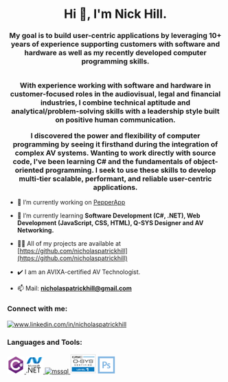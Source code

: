 <h1 align="center">Hi 👋, I'm Nick Hill.</h1>
<h3 align="center">My goal is to build user-centric applications by leveraging 10+ years of experience supporting customers with software and hardware as well as my recently developed computer programming skills.</br></br>

With experience working with software and hardware in customer-focused roles in the audiovisual, legal and financial industries, I combine technical aptitude and analytical/problem-solving skills with a leadership style built on positive human communication.</br>

I discovered the power and flexibility of computer programming by seeing it firsthand during the integration of complex AV systems. Wanting to work directly with source code, I've been learning C# and the fundamentals of object-oriented programming. I seek to use these skills to develop multi-tier scalable, performant, and reliable user-centric applications.</h3>

- 🔭 I’m currently working on [PepperApp](https://github.com/nicholaspatrickhill/PepperApp)

- 🌱 I’m currently learning **Software Development (C#, .NET), Web Development (JavaScript, CSS, HTML), Q-SYS Designer and AV Networking.**

- 👨‍💻 All of my projects are available at [https://github.com/nicholaspatrickhill](https://github.com/nicholaspatrickhill)

- ✔️ I am an AVIXA-certified AV Technologist.

- 📫 Mail: **nicholaspatrickhill@gmail.com**

<h3 align="left">Connect with me:</h3>
<p align="left">
<a href="https://linkedin.com/in/www.linkedin.com/in/nicholaspatrickhill" target="blank"><img align="center" src="https://raw.githubusercontent.com/rahuldkjain/github-profile-readme-generator/master/src/images/icons/Social/linked-in-alt.svg" alt="www.linkedin.com/in/nicholaspatrickhill" height="30" width="40" /></a>
</p>

<h3 align="left">Languages and Tools:</h3>
<p align="left"> 
<a href="https://www.w3schools.com/cs/" target="_blank" rel="noreferrer"> <img src="https://raw.githubusercontent.com/devicons/devicon/master/icons/csharp/csharp-original.svg" title="C#" alt="csharp" width="40" height="40"/> </a> 
<a href="https://dotnet.microsoft.com/" target="_blank" rel="noreferrer"> <img src="https://raw.githubusercontent.com/devicons/devicon/master/icons/dot-net/dot-net-original-wordmark.svg" title=".NET" alt="dotnet" width="40" height="40"/> </a> 
<a href="https://www.microsoft.com/en-us/sql-server" target="_blank" rel="noreferrer"> <img src="https://www.svgrepo.com/show/303229/microsoft-sql-server-logo.svg" title="SQL" alt="mssql" width="40" height="40"/> </a> 
<img src="https://github.com/nicholaspatrickhill/nicholaspatrickhill/blob/master/Images/Q-SYS%20Training-badges_Level1-large.png" title="Q-SYS Level One" width="60" />
<a href="https://www.photoshop.com/en" target="_blank" rel="noreferrer"> <img src="https://raw.githubusercontent.com/devicons/devicon/master/icons/photoshop/photoshop-line.svg" title="Photoshop" alt="photoshop" width="40" height="40"/> </a> 
 </p>
